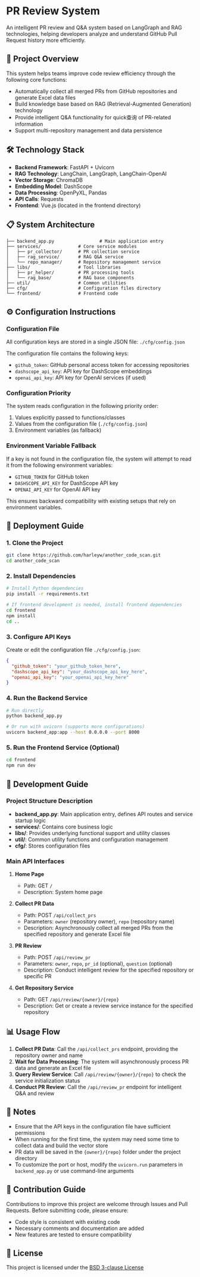 # PR Review System

An intelligent PR review and Q&A system based on LangGraph and RAG technologies, helping developers analyze and understand GitHub Pull Request history more efficiently.

## 🚀 Project Overview

This system helps teams improve code review efficiency through the following core functions:
- Automatically collect all merged PRs from GitHub repositories and generate Excel data files
- Build knowledge base based on RAG (Retrieval-Augmented Generation) technology
- Provide intelligent Q&A functionality for quick查询 of PR-related information
- Support multi-repository management and data persistence

## 🛠 Technology Stack

- **Backend Framework**: FastAPI + Uvicorn
- **RAG Technology**: LangChain, LangGraph, LangChain-OpenAI
- **Vector Storage**: ChromaDB
- **Embedding Model**: DashScope
- **Data Processing**: OpenPyXL, Pandas
- **API Calls**: Requests
- **Frontend**: Vue.js (located in the frontend directory)

## 📋 System Architecture

```
├── backend_app.py                 # Main application entry
├── services/              # Core service modules
│   ├── pr_collector/      # PR collection service
│   ├── rag_service/       # RAG Q&A service
│   └── repo_manager/      # Repository management service
├── libs/                  # Tool libraries
│   ├── pr_helper/         # PR processing tools
│   └── rag_base/          # RAG base components
├── util/                  # Common utilities
├── cfg/                   # Configuration files directory
└── frontend/              # Frontend code
```

## ⚙️ Configuration Instructions

### Configuration File

All configuration keys are stored in a single JSON file: `./cfg/config.json`

The configuration file contains the following keys:
- `github_token`: GitHub personal access token for accessing repositories
- `dashscope_api_key`: API key for DashScope embeddings
- `openai_api_key`: API key for OpenAI services (if used)

### Configuration Priority

The system reads configuration in the following priority order:
1. Values explicitly passed to functions/classes
2. Values from the configuration file (`./cfg/config.json`)
3. Environment variables (as fallback)

### Environment Variable Fallback

If a key is not found in the configuration file, the system will attempt to read it from the following environment variables:
- `GITHUB_TOKEN` for GitHub token
- `DASHSCOPE_API_KEY` for DashScope API key
- `OPENAI_API_KEY` for OpenAI API key

This ensures backward compatibility with existing setups that rely on environment variables.

## 🚀 Deployment Guide

### 1. Clone the Project

```bash
git clone https://github.com/harleyw/another_code_scan.git
cd another_code_scan
```

### 2. Install Dependencies

```bash
# Install Python dependencies
pip install -r requirements.txt

# If frontend development is needed, install frontend dependencies
cd frontend
npm install
cd ..
```

### 3. Configure API Keys

Create or edit the configuration file `./cfg/config.json`:

```json
{
  "github_token": "your_github_token_here",
  "dashscope_api_key": "your_dashscope_api_key_here",
  "openai_api_key": "your_openai_api_key_here"
}
```

### 4. Run the Backend Service

```bash
# Run directly
python backend_app.py

# Or run with uvicorn (supports more configurations)
uvicorn backend_app:app --host 0.0.0.0 --port 8000
```

### 5. Run the Frontend Service (Optional)

```bash
cd frontend
npm run dev
```

## 🔧 Development Guide

### Project Structure Description

- **backend_app.py**: Main application entry, defines API routes and service startup logic
- **services/**: Contains core business logic
- **libs/**: Provides underlying functional support and utility classes
- **util/**: Common utility functions and configuration management
- **cfg/**: Stores configuration files

### Main API Interfaces

1. **Home Page**
   - Path: GET `/`
   - Description: System home page

2. **Collect PR Data**
   - Path: POST `/api/collect_prs`
   - Parameters: `owner` (repository owner), `repo` (repository name)
   - Description: Asynchronously collect all merged PRs from the specified repository and generate Excel file

3. **PR Review**
   - Path: POST `/api/review_pr`
   - Parameters: `owner`, `repo`, `pr_id` (optional), `question` (optional)
   - Description: Conduct intelligent review for the specified repository or specific PR

4. **Get Repository Service**
   - Path: GET `/api/review/{owner}/{repo}`
   - Description: Get or create a review service instance for the specified repository

## 📊 Usage Flow

1. **Collect PR Data**: Call the `/api/collect_prs` endpoint, providing the repository owner and name
2. **Wait for Data Processing**: The system will asynchronously process PR data and generate an Excel file
3. **Query Review Service**: Call `/api/review/{owner}/{repo}` to check the service initialization status
4. **Conduct PR Review**: Call the `/api/review_pr` endpoint for intelligent Q&A and review

## 📝 Notes

- Ensure that the API keys in the configuration file have sufficient permissions
- When running for the first time, the system may need some time to collect data and build the vector store
- PR data will be saved in the `{owner}/{repo}` folder under the project directory
- To customize the port or host, modify the `uvicorn.run` parameters in `backend_app.py` or use command-line arguments

## 🤝 Contribution Guide

Contributions to improve this project are welcome through Issues and Pull Requests. Before submitting code, please ensure:
- Code style is consistent with existing code
- Necessary comments and documentation are added
- New features are tested to ensure compatibility

## 📄 License

This project is licensed under the [BSD 3-clause License](LICENSE)
